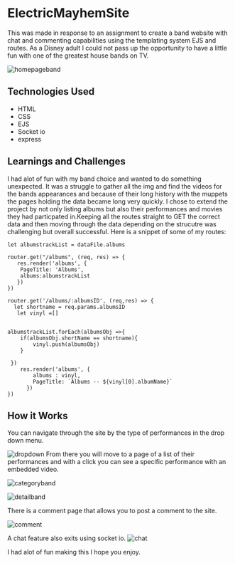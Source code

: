 # ElectricMayhemSite

This was made in response to an assignment to create a band website with chat and commenting capabilities using the templating system EJS and routes. As a Disney adult I could not pass up the opportunity to have a little fun with one of the greatest house bands on TV. 

![homepageband](https://github.com/Hendersonkelly/ElectricMayhemSite/assets/126027193/9b73f7f0-3539-4aff-9377-3679917fec8a)

## Technologies Used
* HTML
* CSS
* EJS
* Socket io
* express


## Learnings and Challenges
I had alot of fun with my band choice and wanted to do something unexpected. It was a struggle to gather all the img and find the videos for the bands appearances and because of their long history with the muppets the pages holding the data became long very quickly. I chose to extend the project by not only listing albums but also their performances and movies they had particpated in.Keeping all the routes straight to GET the correct data and then moving through the data depending on the strucutre was challenging but overall successful. Here is a snippet of some of my routes:

    let albumstrackList = dataFile.albums
    
    router.get("/albums", (req, res) => {
       res.render('albums', {
        PageTitle: 'Albums',
        albums:albumstrackList
       })
    })
 
    router.get('/albums/:albumsID', (req,res) => {
      let shortname = req.params.albumsID
       let vinyl =[]


    albumstrackList.forEach(albumsObj =>{
        if(albumsObj.shortName == shortname){
            vinyl.push(albumsObj)
        }

     })
        res.render('albums', {
            albums : vinyl,
            PageTitle: `Albums -- ${vinyl[0].albumName}`
          })
    })
## How it Works
You can navigate through the site by the type of performances in the drop down menu.

![dropdown](https://github.com/Hendersonkelly/ElectricMayhemSite/assets/126027193/61ebbcb6-4d20-48ec-a489-e82d4b10232d)
From there you will move to a page of a list of their performances and with a click you can see a specific performance with an embedded video.

![categoryband](https://github.com/Hendersonkelly/ElectricMayhemSite/assets/126027193/5f0b0919-cfa4-4d4f-9cb5-c5ad741a4bdc)

![detailband](https://github.com/Hendersonkelly/ElectricMayhemSite/assets/126027193/7b10436d-7bcf-4c9b-a1cf-62adf44e5b7a)

There is a comment page that allows you to post a comment to the site. 

![comment](https://github.com/Hendersonkelly/ElectricMayhemSite/assets/126027193/1eb51deb-c1ea-42ae-bf71-a6841a9642ac)

A chat feature also exits using socket io.
![chat](https://github.com/Hendersonkelly/ElectricMayhemSite/assets/126027193/e71eaf0d-abdc-4cbe-a55f-a3148f8a5043)

I had alot of fun making this I hope you enjoy.


